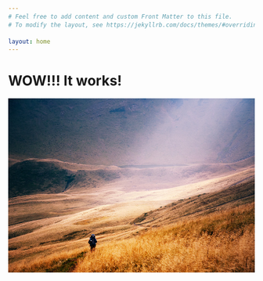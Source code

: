 ```yaml
---
# Feel free to add content and custom Front Matter to this file.
# To modify the layout, see https://jekyllrb.com/docs/themes/#overriding-theme-defaults

layout: home
---
```

# WOW!!! It works!

![Svydovets](assets/images/a1.jpg)
